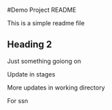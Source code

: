 #Demo Project README

This is a simple readme file

## Heading 2

Just something goiong on

Update in stages

More updates in working directory

For ssn